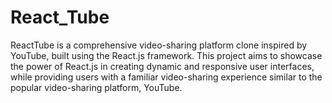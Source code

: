 # React_Tube
ReactTube is a comprehensive video-sharing platform clone inspired by YouTube, built using the React.js framework. This project aims to showcase the power of React.js in creating dynamic and responsive user interfaces, while providing users with a familiar video-sharing experience similar to the popular video-sharing platform, YouTube.
